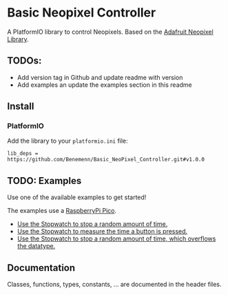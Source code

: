 # Basic Neopixel Controller

A PlatformIO library to control Neopixels. Based on the [Adafruit Neopixel Library](https://github.com/adafruit/Adafruit_NeoPixel).

## TODOs:
* Add version tag in Github and update readme with version
* Add examples an update the examples section in this readme

## Install
### PlatformIO
Add the library to your `platformio.ini` file:
```
lib_deps = https://github.com/Benemenn/Basic_NeoPixel_Controller.git#v1.0.0
```

## TODO: Examples
Use one of the available examples to get started! 

The examples use a [RaspberryPi Pico](https://www.raspberrypi.com/products/raspberry-pi-pico/).

* [Use the Stopwatch to stop a random amount of time.](examples/stop_random_time/main.cpp)
* [Use the Stopwatch to measure the time a button is pressed.](examples/stop_button_press/main.cpp)
* [Use the Stopwatch to stop a random amount of time, which overflows the datatype.](examples/random_overflow/main.cpp)

## Documentation

Classes, functions, types, constants, ... are documented in the header files.